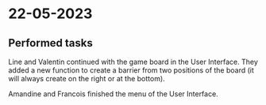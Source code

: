 # 22-05-2023

## Performed tasks

Line and Valentin continued with the game board in the User Interface. They added a new function to create a barrier from two positions of the board (it will always create on the right or at the bottom).

Amandine and Francois finished the menu of the User Interface.
